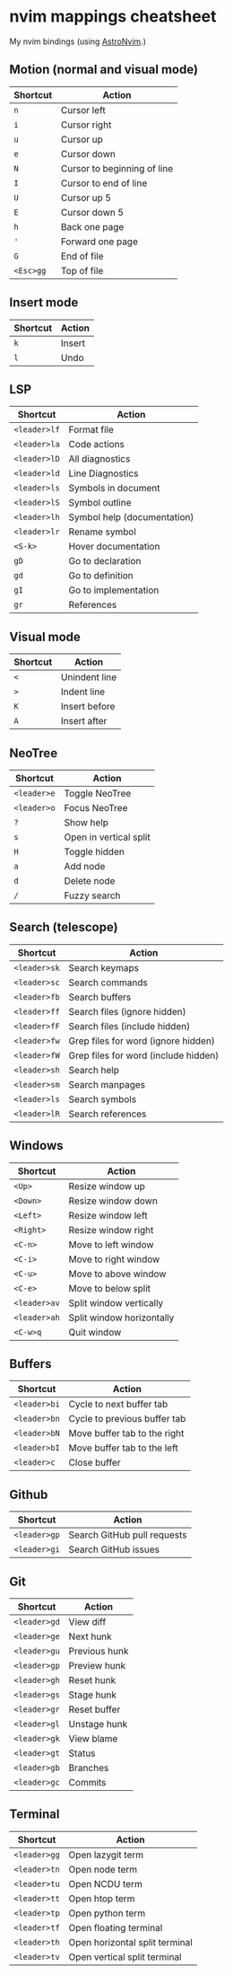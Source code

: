 # nvim mappings cheatsheet

My nvim bindings (using [AstroNvim](https://astronvim.github.io/).)

## Motion (normal and visual mode)

Shortcut | Action
---|---
 `n` | Cursor left
 `i` | Cursor right
 `u` | Cursor up
 `e` | Cursor down
 `N` | Cursor to beginning of line
 `I` | Cursor to end of line
 `U` | Cursor up 5
 `E` | Cursor down 5
 `h` | Back one page
 `'` | Forward one page
 `G` | End of file
 `<Esc>gg` | Top of file

## Insert mode

Shortcut | Action
---|---
 `k` | Insert
 `l` | Undo

## LSP

Shortcut | Action
---|---
 `<leader>lf` | Format file
 `<leader>la` | Code actions
 `<leader>lD` | All diagnostics
 `<leader>ld` | Line Diagnostics
 `<leader>ls` | Symbols in document
 `<leader>lS` | Symbol outline
 `<leader>lh` | Symbol help (documentation)
 `<leader>lr` | Rename symbol
 `<S-k>` | Hover documentation
 `gD` | Go to declaration
 `gd` | Go to definition
 `gI` | Go to implementation
 `gr` | References

## Visual mode

Shortcut | Action
---|---
 `<` | Unindent line
 `>` | Indent line
 `K` | Insert before
 `A` | Insert after

## NeoTree

Shortcut | Action
---|---
 `<leader>e` | Toggle NeoTree
 `<leader>o` | Focus NeoTree
 `?` | Show help
 `s` | Open in vertical split
 `H` | Toggle hidden
 `a` | Add node
 `d` | Delete node
 `/` | Fuzzy search

## Search (telescope)

Shortcut | Action
---|---
 `<leader>sk` | Search keymaps
 `<leader>sc` | Search commands
 `<leader>fb` | Search buffers
 `<leader>ff` | Search files (ignore hidden)
 `<leader>fF` | Search files (include hidden)
 `<leader>fw` | Grep files for word (ignore hidden)
 `<leader>fW` | Grep files for word (include hidden)
 `<leader>sh` | Search help
 `<leader>sm` | Search manpages
 `<leader>ls` | Search symbols
 `<leader>lR` | Search references

## Windows

Shortcut | Action
---|---
 `<Up>` | Resize window up
 `<Down>` | Resize window down
 `<Left>` | Resize window left
 `<Right>` | Resize window right
 `<C-n>` | Move to left window 
 `<C-i>` | Move to right window
 `<C-u>` | Move to above window
 `<C-e>` | Move to below split
 `<leader>av` | Split window vertically
 `<leader>ah` | Split window horizontally
 `<C-w>q` | Quit window

## Buffers

Shortcut | Action
---|---
 `<leader>bi` | Cycle to next buffer tab
 `<leader>bn` | Cycle to previous buffer tab
 `<leader>bN` | Move buffer tab to the right
 `<leader>bI` | Move buffer tab to the left
 `<leader>c` | Close buffer

## Github

Shortcut | Action
---|---
 `<leader>gp` | Search GitHub pull requests
 `<leader>gi` | Search GitHub issues

## Git

Shortcut | Action
---|---
 `<leader>gd` | View diff
 `<leader>ge` | Next hunk
 `<leader>gu` | Previous hunk
 `<leader>gp` | Preview hunk
 `<leader>gh` | Reset hunk
 `<leader>gs` | Stage hunk
 `<leader>gr` | Reset buffer
 `<leader>gl` | Unstage hunk
 `<leader>gk` | View blame
 `<leader>gt` | Status
 `<leader>gb` | Branches
 `<leader>gc` | Commits

 ## Terminal

 Shortcut | Action
 ---|---
  `<leader>gg` | Open lazygit term
  `<leader>tn` | Open node term
  `<leader>tu` | Open NCDU term
  `<leader>tt` | Open htop term
  `<leader>tp` | Open python term
  `<leader>tf` | Open floating terminal
  `<leader>th` | Open horizontal split terminal
  `<leader>tv` | Open vertical split terminal
